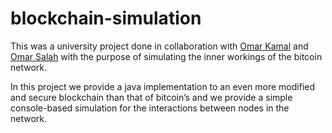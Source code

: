 # blockchain-simulation

This was a university project done in collaboration with [Omar Kamal](https://github.com/oakamel) and [Omar Salah](https://github.com/omartarek28) with the purpose of simulating the inner workings of the bitcoin network.

In this project we provide a java implementation to an even more modified and secure blockchain than that of bitcoin’s and we provide a simple console-based simulation for the interactions between nodes in the network.


